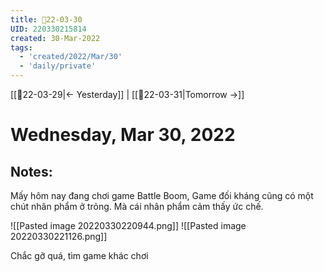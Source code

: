 ```yaml
---
title: 📝22-03-30
UID: 220330215814
created: 30-Mar-2022
tags:
  - 'created/2022/Mar/30'
  - 'daily/private'
---
```

[[📝22-03-29|<- Yesterday]] | [[📝22-03-31|Tomorrow ->]]
# Wednesday, Mar 30, 2022

## Notes:

Mấy hôm nay đang chơi game Battle Boom, Game đối kháng cũng có một chút nhân phẩm ở trỏng. Mà cái nhân phẩm cảm thấy ức chế.

![[Pasted image 20220330220944.png]]
![[Pasted image 20220330221126.png]]

Chắc gỡ quá, tìm game khác chơi